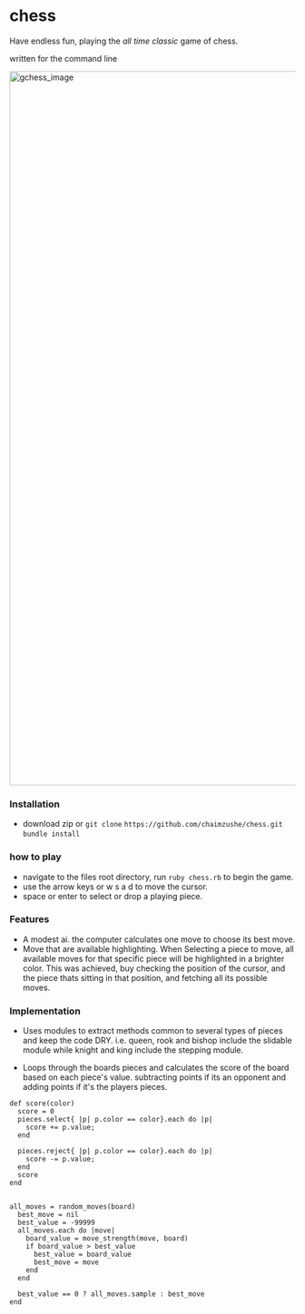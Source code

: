 # chess

Have endless fun, playing the *all time classic* game of chess.

written for the command line



<img width="1259" alt="gchess_image" src="https://user-images.githubusercontent.com/20543351/30088684-ebac556c-9275-11e7-8529-cb7d7f006a7d.png">



### Installation

- download zip or `git clone` `https://github.com/chaimzushe/chess.git` `bundle install`



### how to play

- navigate to the files root directory, run `ruby chess.rb` to begin the game.
- use the arrow keys or w s a d to move the cursor.
- space or enter to select or drop a playing piece.


### Features
- A modest ai. the computer calculates one move to choose its best move.
- Move that are available highlighting. When Selecting a piece to move, all available moves for that specific piece will
  be highlighted in a brighter color. This was achieved, buy checking the position of the cursor, and the piece thats sitting in that position, and fetching all its possible moves.   

### Implementation


- Uses modules to extract methods common to several types of pieces and keep the code DRY.
i.e. queen, rook and bishop include the slidable module while knight and king include the stepping module.

- Loops through the boards pieces and calculates the score of the board based on each piece's value. subtracting points
if its an opponent and adding points if it's the players pieces.

```
def score(color)
  score = 0
  pieces.select{ |p| p.color == color}.each do |p|
    score += p.value;
  end

  pieces.reject{ |p| p.color == color}.each do |p|
    score -= p.value;
  end
  score
end


all_moves = random_moves(board)
  best_move = nil
  best_value = -99999
  all_moves.each do |move|
    board_value = move_strength(move, board)
    if board_value > best_value
      best_value = board_value
      best_move = move
    end
  end

  best_value == 0 ? all_moves.sample : best_move
end
  ```
